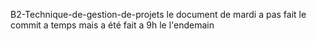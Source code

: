 B2-Technique-de-gestion-de-projets
le document de mardi a pas fait le commit a temps mais a été fait a 9h le l'endemain 
